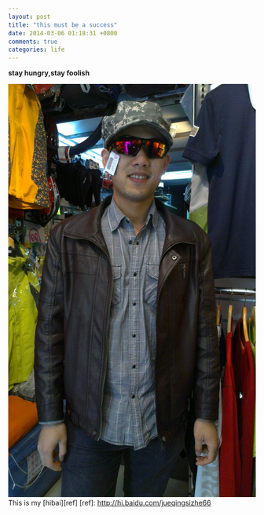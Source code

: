 ```yaml
---
layout: post
title: "this must be a success"
date: 2014-03-06 01:18:31 +0800
comments: true
categories: life
---
```


**stay hungry,stay foolish**


![myimages](/images/zhaoliang.jpg)
This is my [hibai][ref]
[ref]: http://hi.baidu.com/jueqingsizhe66
